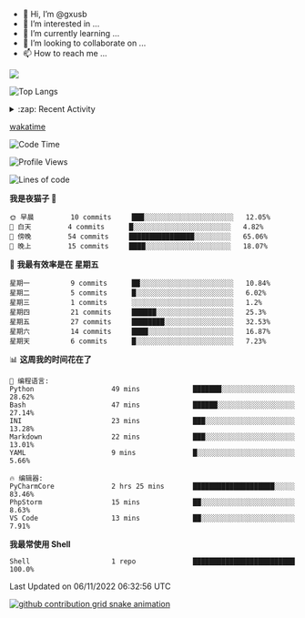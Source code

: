 - 👋 Hi, I’m @gxusb
- 👀 I’m interested in ...
- 🌱 I’m currently learning ...
- 💞️ I’m looking to collaborate on ...
- 📫 How to reach me ...
  
<a href="https://github.com/gxusb"><img align="center" src="https://github-readme-stats.vercel.app/api?username=gxusb&show_icons=true&count_private=true&title_color=006400&text_color=000080&bg_color=30,00FFFF,40E0D0,00CED1&locale=cn"></a>

![Top Langs](https://github-readme-stats.vercel.app/api/top-langs/?username=gxusb&title_color=006400&text_color=000080&layout=compact&bg_color=30,00FFFF,40E0D0,00CED1&locale=cn)

<details>
<summary>:zap: Recent Activity</summary>
<!--START_SECTION:activity-->

1. ❗️ Opened issue [#194](https://github.com/cppla/ServerStatus/issues/194) in [cppla/ServerStatus](https://github.com/cppla/ServerStatus)
2. ❗️ Opened issue [#193](https://github.com/cppla/ServerStatus/issues/193) in [cppla/ServerStatus](https://github.com/cppla/ServerStatus)
3. 🗣 Commented on [#38](https://github.com/BililiveRecorder/BililiveRecorder-WebUI/issues/38) in [BililiveRecorder/BililiveRecorder-WebUI](https://github.com/BililiveRecorder/BililiveRecorder-WebUI)
4. ❗️ Opened issue [#38](https://github.com/BililiveRecorder/BililiveRecorder-WebUI/issues/38) in [BililiveRecorder/BililiveRecorder-WebUI](https://github.com/BililiveRecorder/BililiveRecorder-WebUI)
5. ❗️ Opened issue [#418](https://github.com/BililiveRecorder/BililiveRecorder/issues/418) in [BililiveRecorder/BililiveRecorder](https://github.com/BililiveRecorder/BililiveRecorder)

<!--END_SECTION:activity-->
</details>


[wakatime](https://wakatime.com/dashboard)
<!--START_SECTION:waka-->
![Code Time](http://img.shields.io/badge/Code%20Time-3%20hrs%204%20mins-blue)

![Profile Views](http://img.shields.io/badge/%E4%B8%AA%E4%BA%BA%E8%B5%84%E6%96%99%E8%A7%82%E7%9C%8B%E6%AC%A1%E6%95%B0-805-blue)

![Lines of code](https://img.shields.io/badge/%E4%BB%8E%E3%80%8CHello%20World%E3%80%8D%E8%B5%B7%E6%88%91%E5%B7%B2%E7%BB%8F%E5%86%99%E4%BA%86-892%20%E8%A1%8C%E4%BB%A3%E7%A0%81-blue)

**我是夜猫子 🦉** 

```text
🌞 早晨         10 commits     ███░░░░░░░░░░░░░░░░░░░░░░   12.05% 
🌆 白天         4 commits      █░░░░░░░░░░░░░░░░░░░░░░░░   4.82% 
🌃 傍晚         54 commits     ████████████████░░░░░░░░░   65.06% 
🌙 晚上         15 commits     ████░░░░░░░░░░░░░░░░░░░░░   18.07%

```
📅 **我最有效率是在 星期五** 

```text
星期一          9 commits      ██░░░░░░░░░░░░░░░░░░░░░░░   10.84% 
星期二          5 commits      █░░░░░░░░░░░░░░░░░░░░░░░░   6.02% 
星期三          1 commits      ░░░░░░░░░░░░░░░░░░░░░░░░░   1.2% 
星期四          21 commits     ██████░░░░░░░░░░░░░░░░░░░   25.3% 
星期五          27 commits     ████████░░░░░░░░░░░░░░░░░   32.53% 
星期六          14 commits     ████░░░░░░░░░░░░░░░░░░░░░   16.87% 
星期天          6 commits      █░░░░░░░░░░░░░░░░░░░░░░░░   7.23%

```


📊 **这周我的时间花在了** 

```text
💬 编程语言: 
Python                   49 mins             ███████░░░░░░░░░░░░░░░░░░   28.62% 
Bash                     47 mins             ██████░░░░░░░░░░░░░░░░░░░   27.14% 
INI                      23 mins             ███░░░░░░░░░░░░░░░░░░░░░░   13.28% 
Markdown                 22 mins             ███░░░░░░░░░░░░░░░░░░░░░░   13.01% 
YAML                     9 mins              █░░░░░░░░░░░░░░░░░░░░░░░░   5.66%

🔥 编辑器: 
PyCharmCore              2 hrs 25 mins       ████████████████████░░░░░   83.46% 
PhpStorm                 15 mins             ██░░░░░░░░░░░░░░░░░░░░░░░   8.63% 
VS Code                  13 mins             ██░░░░░░░░░░░░░░░░░░░░░░░   7.91%

```

**我最常使用 Shell** 

```text
Shell                    1 repo              █████████████████████████   100.0%

```



 Last Updated on 06/11/2022 06:32:56 UTC
<!--END_SECTION:waka-->

<!-- waka-box start -->
<!-- waka-box end -->

[![github contribution grid snake animation](https://raw.githubusercontent.com/gxusb/gxusb/output/github-contribution-grid-snake.svg)](https://github.com/gxusb)

<!---
gxusb/gxusb is a ✨ special ✨ repository because its `README.md` (this file) appears on your GitHub profile.
You can click the Preview link to take a look at your changes.
--->
